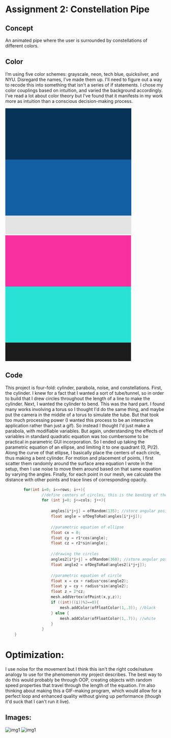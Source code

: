 # Assignment 2: Constellation Pipe

## Concept
An animated pipe where the user is surrounded by constellations of different colors.

## Color
I’m using five color schemes: grayscale, neon, tech blue, quicksilver, and NYU. Disregard the names, I’ve made them up. I'll need to figure out a way to recode this into something that isn't a series of if statements. I chose my color couplings based on intuition, and varied the background accordingly. I’ve read a lot about color theory but I’ve found that it manifests in my work more as intuition than a conscious decision-making process.

![img1](https://github.com/soablackwhite/SoftwareArt/blob/main/Assignment%202/Screen%20Shot%202021-04-19%20at%201.05.45%20PM.png)
![img1](https://github.com/soablackwhite/SoftwareArt/blob/main/Assignment%202/Screen%20Shot%202021-04-19%20at%201.03.40%20PM.png)

## Code
This project is four-fold: cylinder, parabola, noise, and constellations. First, the cylinder. I knew for a fact that I wanted a sort of tube/tunnel, so in order to build that I drew circles throughout the length of a line to make the cylinder. Next, I wanted the cylinder to bend. This was the hard part. I found many works involving a torus so I thought I'd do the same thing, and maybe put the camera in the middle of a torus to simulate the tube. But that took too much processing power (I wanted this process to be an interactive application rather than just a gif). So instead I thought I'd just make a parabola, with modifiable variables. But again, understanding the effects of variables in standard quadratic equation was too cumbersome to be practical in parametric GUI incorporation. So I ended up taking the parametric equation of an ellipse, and limiting it to one quadrant (0, PI/2). Along the curve of that ellipse, I basically place the centers of each circle, thus making a bent cylinder. For motion and placement of points, I first scatter them randomly around the surface area equation I wrote in the setup, then I use noise to move them around based on that same equation by varying the angles. Finally, for each point in our mesh, we calculate the distance with other points and trace lines of corresponding opacity. 

```C++
        for(int i=0; i<=rows; i++){
                //define centers of circles, this is the bending of the tunnel
                for (int j=0; j<=cols; j++){

                    angles[i*j+j] = ofRandom(135); //store angular positions
                    float angle = ofDegToRad(angles[i*j+j]);

                    //parametric equation of ellipse
                    float cx = 0;
                    float cy = r1*cos(angle);
                    float cz = r2*sin(angle);

                    //drawing the circles
                    angles2[i*j+j] = ofRandom(360); //store angular positions
                    float angle2 = ofDegToRad(angles2[i*j+j]);

                    //parametric equation of circle
                    float x = cx + radius*cos(angle2);
                    float y = cy + radius*sin(angle2);
                    float z = 2*cz;
                    mesh.addVertex(ofPoint(x,y,z));
                    if ((int)((i))%2==0){
                        mesh.addColor(ofFloatColor(1,.3)); //black
                    } else {
                        mesh.addColor(ofFloatColor(1,.7)); //white
                    }
                }
    }
```

# Optimization:
I use noise for the movement but I think this isn't the right code/nature analogy to use for the phenomenon my project describes. The best way to do this would probably be through OOP, creating objects with random speed properties that travel through the length of the equation. I'm also thinking about making this a GIF-making program, which would allow for a perfect loop and enhanced quality without giving up performance (though it'd suck that I can't run it live).


## Images:
![img1](https://github.com/soablackwhite/SoftwareArt/blob/main/Assignment%202/neonTunnel.gif)
![img1](https://github.com/soablackwhite/SoftwareArt/blob/main/Assignment%202/loko-min.gif)
